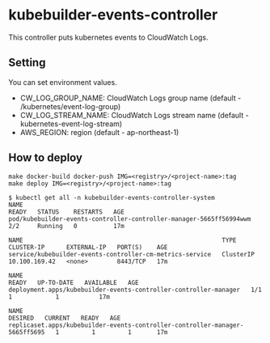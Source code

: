 # kubebuilder-events-controller

This controller puts kubernetes events to CloudWatch Logs.


## Setting

You can set environment values.
* CW_LOG_GROUP_NAME: CloudWatch Logs group name (default - /kubernetes/event-log-group)
* CW_LOG_STREAM_NAME: CloudWatch Logs stream name (default - kubernetes-event-log-stream)
* AWS_REGION: region (default - ap-northeast-1)

## How to deploy 
```
make docker-build docker-push IMG=<registry>/<project-name>:tag
make deploy IMG=<registry>/<project-name>:tag
```

```
$ kubectl get all -n kubebuilder-events-controller-system 
NAME                                                                  READY   STATUS    RESTARTS   AGE
pod/kubebuilder-events-controller-controller-manager-5665ff56994wwm   2/2     Running   0          17m

NAME                                                       TYPE        CLUSTER-IP      EXTERNAL-IP   PORT(S)    AGE
service/kubebuilder-events-controller-cm-metrics-service   ClusterIP   10.100.169.42   <none>        8443/TCP   17m

NAME                                                               READY   UP-TO-DATE   AVAILABLE   AGE
deployment.apps/kubebuilder-events-controller-controller-manager   1/1     1            1           17m

NAME                                                                          DESIRED   CURRENT   READY   AGE
replicaset.apps/kubebuilder-events-controller-controller-manager-5665ff5695   1         1         1       17m
```
